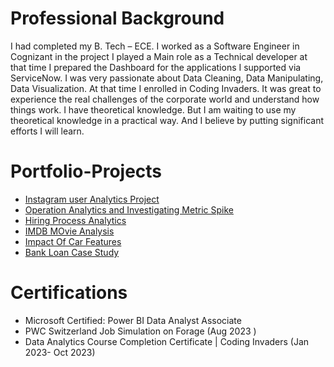 # Professional Background
<p>I had completed my B. Tech – ECE. I worked as a Software Engineer in Cognizant in the project I played a Main role as a Technical developer at that time I prepared the Dashboard for the applications I supported via ServiceNow.
I was very passionate about Data Cleaning, Data Manipulating, Data Visualization. At that time I enrolled in Coding Invaders. It was great to experience the real challenges of the corporate world and understand how things work. I have theoretical knowledge. But I am waiting to use my theoretical knowledge in a practical way. And I believe by putting significant efforts I will learn.
</p>

# Portfolio-Projects

- [Instagram user Analytics Project](https://github.com/SushmaRaasi/Instagram-User-Analytics)
- [Operation Analytics and Investigating Metric Spike](https://github.com/SushmaRaasi/Operation-Analytics-and-Investigating-Metric-Spike)
- [Hiring Process Analytics](https://github.com/SushmaRaasi/Hiring-Process-Analytics)
- [IMDB MOvie Analysis](https://github.com/SushmaRaasi/IMDB-Movie-Analysis)
- [Impact Of Car Features](https://github.com/SushmaRaasi/Impact-of-Car-Features)
- [Bank Loan Case Study](https://github.com/SushmaRaasi/Bank_Loan_Case_Study)

# Certifications
<ul>
  <li>Microsoft Certified: Power BI Data Analyst Associate</li>
  <li>PWC Switzerland Job Simulation on Forage  (Aug 2023 )</li>
  <li>Data Analytics Course Completion Certificate | Coding Invaders (Jan 2023- Oct 2023)</li>
</ul>
